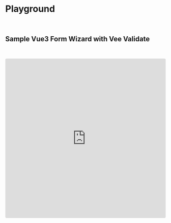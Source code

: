 # Playground

&nbsp;

## Sample Vue3 Form Wizard with Vee Validate

&nbsp;

<iframe src="https://codesandbox.io/p/sandbox/sample-vue3-form-wizard-with-vee-validate-forked-iedy7p"
     style="width:100%; height:500px; border:0; border-radius: 4px; overflow:hidden;"
     title="sample-vue3-form-wizard-with-vee-validate"
     allow="accelerometer; ambient-light-sensor; camera; encrypted-media; geolocation; gyroscope; hid; microphone; midi; payment; usb; vr; xr-spatial-tracking"
     sandbox="allow-forms allow-modals allow-popups allow-presentation allow-same-origin allow-scripts"
   ></iframe>
